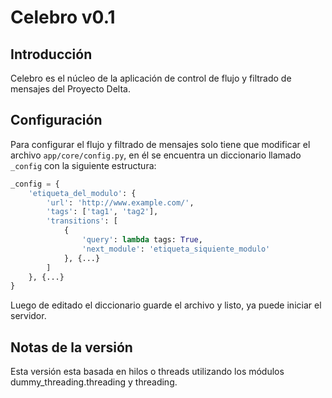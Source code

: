 # Celebro v0.1

## Introducción

Celebro es el núcleo de la aplicación de control de flujo y filtrado de mensajes del Proyecto Delta.

## Configuración

Para configurar el flujo y filtrado de mensajes solo tiene que modificar el archivo `app/core/config.py`, en él se encuentra un diccionario llamado `_config` con la siguiente estructura:

```python
_config = {
    'etiqueta_del_modulo': {
        'url': 'http://www.example.com/',
        'tags': ['tag1', 'tag2'],
        'transitions': [
            {
                'query': lambda tags: True,
                'next_module': 'etiqueta_siquiente_modulo'
            }, {...}
        ]
    }, {...}
}
```

Luego de editado el diccionario guarde el archivo y listo, ya puede iniciar el servidor.

## Notas de la versión

Esta versión esta basada en hilos o threads utilizando los módulos dummy_threading.threading y threading.
